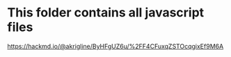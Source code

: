 # This folder contains all javascript files

<https://hackmd.io/@akrigline/ByHFgUZ6u/%2FF4CFuxqZSTOcqgixEf9M6A>
